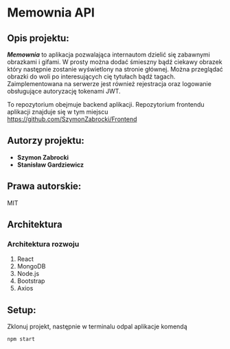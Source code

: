 # Memownia API

## Opis projektu:
  ***Memownia*** to aplikacja pozwalająca internautom dzielić się zabawnymi obrazkami i gifami. W prosty można dodać śmieszny bądź ciekawy obrazek który następnie zostanie wyświetlony na stronie głównej. Można  przeglądać obrazki do woli po interesujących cię tytułach bądź tagach.
  Zaimplementowana na serwerze jest również rejestracja oraz logowanie obsługujące autoryzację tokenami JWT.
  
  To repozytorium obejmuje backend aplikacji. Repozytorium frontendu aplikacji znajduje się w tym miejscu https://github.com/SzymonZabrocki/Frontend


## Autorzy projektu: 
-	**Szymon Zabrocki**
-	**Stanisław Gardziewicz**

## Prawa autorskie:
MIT

## Architektura
### Architektura rozwoju
1. React
2. MongoDB
3. Node.js
4. Bootstrap  
5. Axios  


## Setup:
Zklonuj projekt, następnie w terminalu odpal aplikacje komendą

`npm start`

